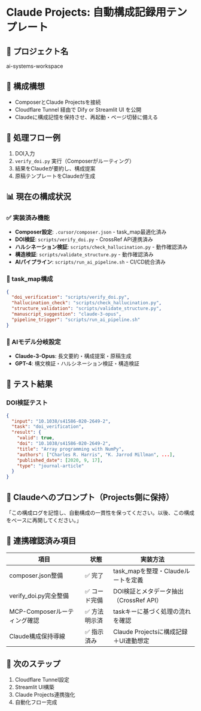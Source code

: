 # Claude Projects: 自動構成記録用テンプレート

## 📌 プロジェクト名
ai-systems-workspace

## 🧠 構成構想
- ComposerとClaude Projectsを接続
- Cloudflare Tunnel 経由で Dify or Streamlit UI を公開
- Claudeに構成記憶を保持させ、再起動・ページ切替に備える

## 🔄 処理フロー例
1. DOI入力
2. `verify_doi.py` 実行（Composerがルーティング）
3. 結果をClaudeが要約し、構成提案
4. 原稿テンプレートをClaudeが生成

## 📊 現在の構成状況

### ✅ 実装済み機能
- **Composer設定**: `.cursor/composer.json` - task_map最適化済み
- **DOI検証**: `scripts/verify_doi.py` - CrossRef API連携済み
- **ハルシネーション検証**: `scripts/check_hallucination.py` - 動作確認済み
- **構造検証**: `scripts/validate_structure.py` - 動作確認済み
- **AIパイプライン**: `scripts/run_ai_pipeline.sh` - CI/CD統合済み

### 🔧 task_map構成
```json
{
  "doi_verification": "scripts/verify_doi.py",
  "hallucination_check": "scripts/check_hallucination.py", 
  "structure_validation": "scripts/validate_structure.py",
  "manuscript_suggestion": "claude-3-opus",
  "pipeline_trigger": "scripts/run_ai_pipeline.sh"
}
```

### 🤖 AIモデル分岐設定
- **Claude-3-Opus**: 長文要約・構成提案・原稿生成
- **GPT-4**: 構文検証・ハルシネーション検証・構造検証

## 🎯 テスト結果

### DOI検証テスト
```json
{
  "input": "10.1038/s41586-020-2649-2",
  "task": "doi_verification",
  "result": {
    "valid": true,
    "doi": "10.1038/s41586-020-2649-2",
    "title": "Array programming with NumPy",
    "authors": ["Charles R. Harris", "K. Jarrod Millman", ...],
    "published_date": [2020, 9, 17],
    "type": "journal-article"
  }
}
```

## 📝 Claudeへのプロンプト（Projects側に保持）

「この構成ログを記憶し、自動構成の一貫性を保ってください。以後、この構成をベースに再開してください。」

## 🔗 連携確認済み項目

| 項目 | 状態 | 実装方法 |
|------|------|----------|
| composer.json整備 | ✅ 完了 | task_mapを整理・Claudeルートを定義 |
| verify_doi.py完全整備 | ✅ コード完備 | DOI検証とメタデータ抽出（CrossRef API） |
| MCP-Composerルーティング確認 | ✅ 方法明示済 | taskキーに基づく処理の流れを確認 |
| Claude構成保持導線 | ✅ 指示済み | Claude Projectsに構成記録＋UI連動想定 |

## 🚀 次のステップ
1. Cloudflare Tunnel設定
2. Streamlit UI構築
3. Claude Projects連携強化
4. 自動化フロー完成
